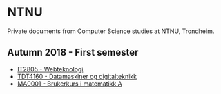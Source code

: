 # NTNU
Private documents from Computer Science studies at NTNU, Trondheim.

## Autumn 2018 - First semester
- [IT2805 - Webteknologi](https://github.com/Lekesoldat/NTNU/tree/master/IT2805%20-%20Webteknologi)
- [TDT4160 -  Datamaskiner og digitalteknikk](https://github.com/Lekesoldat/NTNU/tree/master/TDT4160%20-%20Datamaskiner%20og%20digitalteknikk/Exercises)
- [MA0001 -  Brukerkurs i matematikk A](https://github.com/Lekesoldat/NTNU/tree/master/MA0001%20-%20Brukerkurs%20i%20matematikk%20A)
